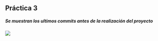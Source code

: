 ## Práctica 3

##### Se muestran los ultimos commits antes de la realización del proyecto

![](./Usuarios/erick/Escritorio/p1/01Antes_del_proyecto.png)

